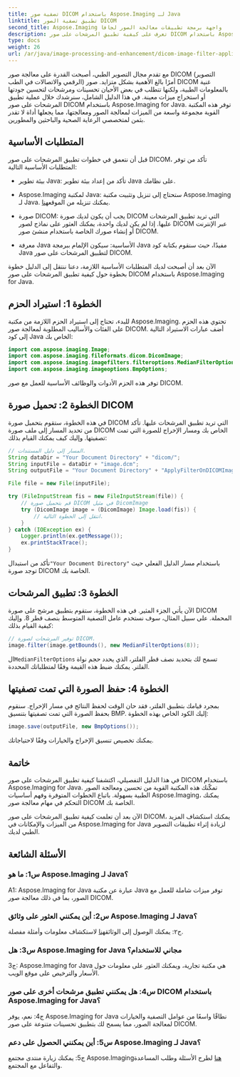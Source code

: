 ```yaml
---
title: تصفية صور DICOM باستخدام Aspose.Imaging لـ Java
linktitle: تطبيق تصفية الصور DICOM
second_title: Aspose.Imaging واجهة برمجة تطبيقات معالجة الصور لجافا
description: تعرف على كيفية تطبيق المرشحات على صور DICOM باستخدام Aspose.Imaging for Java. تعزيز التصوير الطبي بكل سهولة.
type: docs
weight: 26
url: /ar/java/image-processing-and-enhancement/dicom-image-filter-application/
---
```

مع تقدم مجال التصوير الطبي، أصبحت القدرة على معالجة صور DICOM (التصوير الرقمي والاتصالات في الطب) أمرًا بالغ الأهمية بشكل متزايد. صور DICOM غنية بالمعلومات الطبية، ولكنها تتطلب في بعض الأحيان تحسينات ومرشحات لتحسين جودتها أو استخراج ميزات معينة. في هذا الدليل الشامل، سنرشدك خلال عملية تطبيق المرشحات على صور DICOM باستخدام Aspose.Imaging for Java. توفر هذه المكتبة القوية مجموعة واسعة من الميزات لمعالجة الصور ومعالجتها، مما يجعلها أداة لا تقدر بثمن لمتخصصي الرعاية الصحية والباحثين والمطورين.

## المتطلبات الأساسية

قبل أن نتعمق في خطوات تطبيق المرشحات على صور DICOM، تأكد من توفر المتطلبات الأساسية التالية:

- بيئة تطوير Java: تأكد من إعداد بيئة تطوير Java على نظامك.

-  Aspose.Imaging لمكتبة Java: ستحتاج إلى تنزيل وتثبيت مكتبة Aspose.Imaging لـ Java. يمكنك تنزيله من الموقع[هنا](https://releases.aspose.com/imaging/java/).

- صورة DICOM: يجب أن يكون لديك صورة DICOM التي تريد تطبيق المرشحات عليها. إذا لم يكن لديك واحدة، يمكنك العثور على نماذج لصور DICOM عبر الإنترنت أو إنشاء صورك الخاصة باستخدام منشئ صور DICOM.

- معرفة Java الأساسية: سيكون الإلمام ببرمجة Java مفيدًا، حيث سنقوم بكتابة كود Java لتطبيق المرشحات على صور DICOM.

الآن بعد أن أصبحت لديك المتطلبات الأساسية اللازمة، دعنا ننتقل إلى الدليل خطوة بخطوة حول كيفية تطبيق المرشحات على صور DICOM باستخدام Aspose.Imaging for Java.

## الخطوة 1: استيراد الحزم

للبدء، تحتاج إلى استيراد الحزم اللازمة من مكتبة Aspose.Imaging. تحتوي هذه الحزم على الفئات والأساليب المطلوبة لمعالجة صور DICOM. أضف عبارات الاستيراد التالية إلى كود Java الخاص بك:

```java
import com.aspose.imaging.Image;
import com.aspose.imaging.fileformats.dicom.DicomImage;
import com.aspose.imaging.imagefilters.filteroptions.MedianFilterOptions;
import com.aspose.imaging.imageoptions.BmpOptions;
```

توفر هذه الحزم الأدوات والوظائف الأساسية للعمل مع صور DICOM.

## الخطوة 2: تحميل صورة DICOM

في هذه الخطوة، ستقوم بتحميل صورة DICOM التي تريد تطبيق المرشحات عليها. تأكد من تحديد المسار إلى ملف صورة DICOM الخاص بك ومسار الإخراج للصورة التي تمت تصفيتها. وإليك كيف يمكنك القيام بذلك:

```java
// المسار إلى دليل المستندات.
String dataDir = "Your Document Directory" + "dicom/";
String inputFile = dataDir + "image.dcm";
String outputFile = "Your Document Directory" + "ApplyFilterOnDICOMImage_out.bmp";

File file = new File(inputFile);

try (FileInputStream fis = new FileInputStream(file)) {
    // قم بتحميل صورة DICOM في مثيل DicomImage
    try (DicomImage image = (DicomImage) Image.load(fis)) {
        // انتقل إلى الخطوة التالية.
    }
} catch (IOException ex) {
    Logger.println(ex.getMessage());
    ex.printStackTrace();
}
```

 تأكد من استبدال`"Your Document Directory"` باستخدام مسار الدليل الفعلي حيث توجد صورة DICOM الخاصة بك.

## الخطوة 3: تطبيق المرشحات

الآن يأتي الجزء المثير. في هذه الخطوة، ستقوم بتطبيق مرشح على صورة DICOM المحملة. على سبيل المثال، سوف نستخدم عامل التصفية المتوسط بنصف قطر 8. وإليك كيفية القيام بذلك:

```java
// توفير المرشحات لصورة DICOM.
image.filter(image.getBounds(), new MedianFilterOptions(8));
```

 ال`MedianFilterOptions` تسمح لك بتحديد نصف قطر الفلتر، الذي يحدد حجم نواة الفلتر. يمكنك ضبط هذه القيمة وفقًا لمتطلباتك المحددة.

## الخطوة 4: حفظ الصورة التي تمت تصفيتها

بمجرد قيامك بتطبيق الفلتر، فقد حان الوقت لحفظ النتائج في مسار الإخراج. سنقوم بحفظ الصورة التي تمت تصفيتها بتنسيق BMP. إليك الكود الخاص بهذه الخطوة:

```java
image.save(outputFile, new BmpOptions());
```

يمكنك تخصيص تنسيق الإخراج والخيارات وفقًا لاحتياجاتك.

## خاتمة

في هذا الدليل التفصيلي، اكتشفنا كيفية تطبيق المرشحات على صور DICOM باستخدام Aspose.Imaging for Java. تمكّنك هذه المكتبة القوية من تحسين ومعالجة الصور الطبية بسهولة. باتباع الخطوات المتوفرة وفهم أساسيات Aspose.Imaging، يمكنك التحكم في مهام معالجة صور DICOM الخاصة بك.

الآن بعد أن تعلمت كيفية تطبيق المرشحات على صور DICOM، يمكنك استكشاف المزيد من الميزات والإمكانات في Aspose.Imaging for Java لزيادة إثراء تطبيقات التصوير الطبي لديك.

## الأسئلة الشائعة

### س1: ما هو Aspose.Imaging لـ Java؟

A1: Aspose.Imaging for Java عبارة عن مكتبة Java توفر ميزات شاملة للعمل مع الصور، بما في ذلك معالجة صور DICOM.

### س2: أين يمكنني العثور على وثائق Aspose.Imaging لـ Java؟

 ج٢: يمكنك الوصول إلى الوثائق[هنا](https://reference.aspose.com/imaging/java/) لاستكشاف معلومات وأمثلة مفصلة.

### س3: هل Aspose.Imaging for Java مجاني للاستخدام؟

ج3: Aspose.Imaging for Java هي مكتبة تجارية، ويمكنك العثور على معلومات حول الأسعار والترخيص على موقع الويب.

### س4: هل يمكنني تطبيق مرشحات أخرى على صور DICOM باستخدام Aspose.Imaging for Java؟

ج4: نعم، يوفر Aspose.Imaging for Java نطاقًا واسعًا من عوامل التصفية والخيارات لمعالجة الصور، مما يسمح لك بتطبيق تحسينات متنوعة على صور DICOM.

### س5: أين يمكنني الحصول على دعم Aspose.Imaging لـ Java؟

 ج5: يمكنك زيارة منتدى مجتمع Aspose.Imaging[هنا](https://forum.aspose.com/) لطرح الأسئلة وطلب المساعدة والتفاعل مع المجتمع.